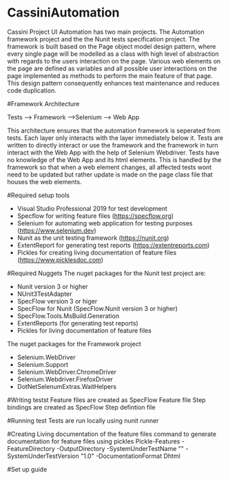 # CassiniAutomation
Cassini Project UI Automation has two main projects. The Automation framework project and the the Nunit tests specification project.
The framework is built based on the Page object model design pattern,
where every single page will be modelled as a class with high level of abstraction with regards to the users interaction on the page.
Various web elements on the page are defined as variables and all possible user interactions on the page implemented as methods to perform the main feature of that page.
This design pattern consequently enhances test maintenance and reduces code duplication.

#Framework Architecture

Tests --> Framework -->Selenium --> Web App

This architecture ensures that the automation framework is seperated from tests. Each layer only interacts with the layer immediately below it.
Tests are written to directly interact or use the framework and the framework in turn interact with the Web App with the help of Selenium Webdriver.
Tests have no knowledge of the Web App and its html elements. This is handled by the framework so that when a web element changes, all affected tests wont need to be updated
but rather update is made on the page class file that houses the web elements.

#Required setup tools
- Visual Studio Professional 2019 for test development
- Specflow for writing feature files (https://specflow.org)
- Selenium for automating web application for testing purposes (https://www.selenium.dev)
- Nunit as the unit testing framework (https://nunit.org)
- ExtentReport for generating test reports (https://extentreports.com)
- Pickles for creating living documentation of feature files (https://www.picklesdoc.com)

#Required Nuggets
The nuget packages for the Nunit test project are:
- Nunit version 3 or higher
- NUnit3TestAdapter
- SpecFlow version 3 or higer
- SpecFlow for Nunit (SpecFlow.Nunit version 3 or higher)
- SpecFlow.Tools.MsBuild.Generation
- ExtentReports (for generating test reports)
- Pickles for living documentation of feature files

The nuget packages for the Framework project
- Selenium.WebDriver
- Selenium.Support
- Selenium.WebDriver.ChromeDriver
- Selenium.Webdriver.FirefoxDriver
- DotNetSelenumExtras.WaitHelpers

#Writing testst
Feature files are created as SpecFlow Feature file
Step bindings are created as SpecFlow Step defintion file

#Running test
Tests are run locally using nunit runner

#Creating Living documentation of the feature files
command to generate documentation for feature files using pickles
Pickle-Features -FeatureDirectory <feature directory path> -OutputDirectory  <output directory path> -SystemUnderTestName "<project name>" -SystemUnderTestVersion "1.0" -DocumentationFormat Dhtml

#Set up guide
